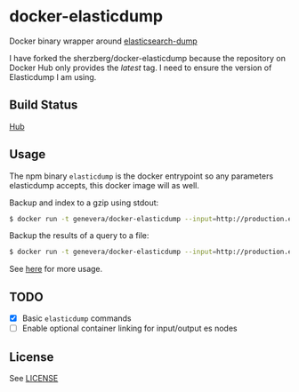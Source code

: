 docker-elasticdump
==================

Docker binary wrapper around [elasticsearch-dump](https://github.com/taskrabbit/elasticsearch-dump)

I have forked the sherzberg/docker-elasticdump because the repository on Docker Hub only provides the *latest* tag. I need to ensure the version of Elasticdump I am using.

Build Status
------------

[Hub](https://hub.docker.com/r/genevera/docker-elasticdump/builds/)

Usage
-----

The npm binary `elasticdump` is the docker entrypoint so any parameters elasticdump accepts, this docker image will as well.

Backup and index to a gzip using stdout:

```bash
$ docker run -t genevera/docker-elasticdump --input=http://production.es.com:9200/my_index --output=$ | gzip > /data/my_index.json.gz
```

Backup the results of a query to a file:

```bash
$ docker run -t genevera/docker-elasticdump --input=http://production.es.com:9200/my_index --output=query.json --searchBody '{"query":{"term":{"username": "admin"}}}'
```

See [here](https://github.com/taskrabbit/elasticsearch-dump#use) for more usage.

TODO
----

- [x] Basic `elasticdump` commands
- [ ] Enable optional container linking for input/output es nodes

License
-------

See [LICENSE](/LICENSE)


